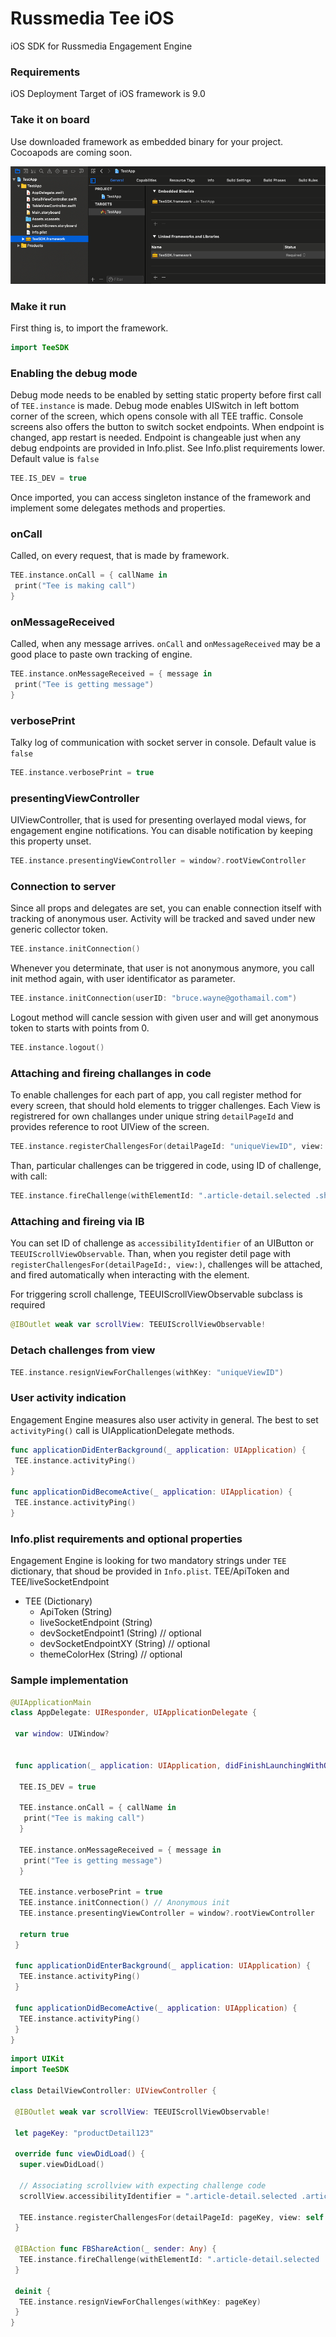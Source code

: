 # Russmedia Tee iOS
iOS SDK for Russmedia Engagement Engine

### Requirements

iOS Deployment Target of iOS framework is 9.0

### Take it on board

Use downloaded framework as embedded binary for your project. Cocoapods are coming soon.

![embedded](https://github.com/russmedia/Tee-ios-sdk/blob/master/readme_img/embedded.png)

### Make it run

First thing is, to import the framework.

```swift
import TeeSDK
```

### Enabling the debug mode

Debug mode needs to be enabled by setting static property before first call of `TEE.instance` is made. Debug mode enables UISwitch in left bottom corner of the screen, which opens console with all TEE traffic. Console screens also offers the button to switch socket endpoints. When endpoint is changed, app restart is needed. Endpoint is changeable just when any debug endpoints are provided in Info.plist. See Info.plist requirements lower. Default value is `false`

```swift
TEE.IS_DEV = true
```

Once imported, you can access singleton instance of the framework and implement some delegates methods and properties.

### onCall

Called, on every request, that is made by framework.

```swift
TEE.instance.onCall = { callName in
 print("Tee is making call")
}
```

### onMessageReceived

Called, when any message arrives. `onCall` and `onMessageReceived` may be a good place to paste own tracking of engine.

```swift
TEE.instance.onMessageReceived = { message in
 print("Tee is getting message")
}
```

### verbosePrint

Talky log of communication with socket server in console. Default value is `false`

```swift
TEE.instance.verbosePrint = true
```

### presentingViewController

UIViewController, that is used for presenting overlayed modal views, for engagement engine notifications. You can disable notification by keeping this property unset.

```swift
TEE.instance.presentingViewController = window?.rootViewController
```

### Connection to server

Since all props and delegates are set, you can enable connection itself with tracking of anonymous user.
Activity will be tracked and saved under new generic collector token.

```swift
TEE.instance.initConnection()
```

Whenever you determinate, that user is not anonymous anymore, you call init method again, with user identificator as parameter.

```swift
TEE.instance.initConnection(userID: "bruce.wayne@gothamail.com")
```

Logout method will cancle session with given user and will get anonymous token to starts with points from 0.

```swift
TEE.instance.logout()
```

### Attaching and fireing challanges in code

To enable challenges for each part of app, you call register method for every screen, that should hold elements to trigger challenges.
Each View is registrered for own challanges under unique string `detailPageId` and provides reference to root UIView of the screen.

```swift
TEE.instance.registerChallengesFor(detailPageId: "uniqueViewID", view: self.view)
```

Than, particular challenges can be triggered in code, using ID of challenge, with call:

```swift
TEE.instance.fireChallenge(withElementId: ".article-detail.selected .share.facebook")
```

### Attaching and fireing via IB

You can set ID of challenge as `accessibilityIdentifier` of an UIButton or `TEEUIScrollViewObservable`. Than, when you register detil page with `registerChallengesFor(detailPageId:, view:)`, challenges will be attached, and fired automatically when interacting with the element.

For triggering scroll challenge, TEEUIScrollViewObservable subclass is required
```swift
@IBOutlet weak var scrollView: TEEUIScrollViewObservable!
```

### Detach challenges from view 

```swift
TEE.instance.resignViewForChallenges(withKey: "uniqueViewID")
```

### User activity indication

Engagement Engine measures also user activity in general. The best to set `activityPing()` call is UIApplicationDelegate methods.

```swift
func applicationDidEnterBackground(_ application: UIApplication) {
 TEE.instance.activityPing()
}

func applicationDidBecomeActive(_ application: UIApplication) {
 TEE.instance.activityPing()
}
```

### Info.plist requirements and optional properties

Engagement Engine is looking for two mandatory strings under `TEE` dictionary, that shoud be provided in `Info.plist`. TEE/ApiToken and TEE/liveSocketEndpoint

- TEE (Dictionary)
  - ApiToken (String)
  - liveSocketEndpoint (String)
  - devSocketEndpoint1 (String) // optional
  - devSocketEndpointXY (String) // optional
  - themeColorHex (String) // optional

### Sample implementation

```swift
@UIApplicationMain
class AppDelegate: UIResponder, UIApplicationDelegate {

 var window: UIWindow?


 func application(_ application: UIApplication, didFinishLaunchingWithOptions launchOptions: [UIApplication.LaunchOptionsKey: Any]?) -> Bool {

  TEE.IS_DEV = true
	
  TEE.instance.onCall = { callName in
   print("Tee is making call")
  }

  TEE.instance.onMessageReceived = { message in
   print("Tee is getting message")
  }
	
  TEE.instance.verbosePrint = true
  TEE.instance.initConnection() // Anonymous init
  TEE.instance.presentingViewController = window?.rootViewController

  return true
 }

 func applicationDidEnterBackground(_ application: UIApplication) {
  TEE.instance.activityPing()
 }

 func applicationDidBecomeActive(_ application: UIApplication) {
  TEE.instance.activityPing()
 }
}
```

```swift
import UIKit
import TeeSDK

class DetailViewController: UIViewController {

 @IBOutlet weak var scrollView: TEEUIScrollViewObservable!
	
 let pageKey: "productDetail123"
	
 override func viewDidLoad() {
  super.viewDidLoad()
		
  // Associating scrollview with expecting challenge code
  scrollView.accessibilityIdentifier = ".article-detail.selected .article.scroll"
		
  TEE.instance.registerChallengesFor(detailPageId: pageKey, view: self.view)
 }
	
 @IBAction func FBShareAction(_ sender: Any) {
  TEE.instance.fireChallenge(withElementId: ".article-detail.selected .share.facebook")
 }
	
 deinit {
  TEE.instance.resignViewForChallenges(withKey: pageKey)
 }
}
```

